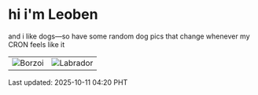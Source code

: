 # hi i'm Leoben

and i like dogs—so have some random dog pics that change whenever my CRON feels like it

|  |  |
|--------|----------|
| ![Borzoi](https://random-dog-vercel.vercel.app/api/random-borzoi?v=1760127605) | ![Labrador](https://random-dog-vercel.vercel.app/api/random-labrador?v=1760127605) |

Last updated: 2025-10-11 04:20 PHT
